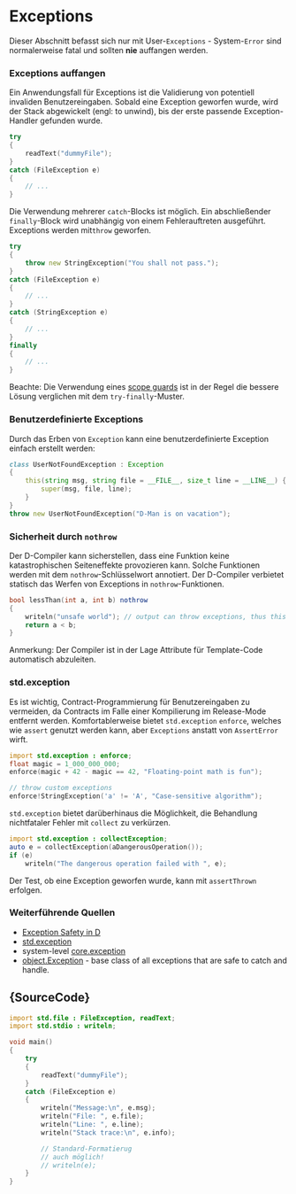 # Exceptions

Dieser Abschnitt befasst sich nur mit User-`Exceptions` - System-`Error` sind 
normalerweise fatal und sollten __nie__ auffangen werden.

### Exceptions auffangen

Ein Anwendungsfall für Exceptions ist die Validierung von potentiell invaliden
Benutzereingaben. Sobald eine Exception geworfen wurde, wird der Stack abgewickelt
(engl: to unwind), bis der erste passende Exception-Handler gefunden wurde.

```d
try
{
    readText("dummyFile");
}
catch (FileException e)
{
    // ...
}
```

Die Verwendung mehrerer `catch`-Blocks ist möglich. Ein abschließender
`finally`-Block wird unabhängig von einem Fehlerauftreten ausgeführt.
Exceptions werden mit`throw` geworfen.

```d
try
{
    throw new StringException("You shall not pass.");
}
catch (FileException e)
{
    // ...
}
catch (StringException e)
{
    // ...
}
finally
{
    // ...
}
```

Beachte: Die Verwendung eines [scope guards](gems/scope-guards) ist 
in der Regel die bessere Lösung verglichen mit dem `try-finally`-Muster.

### Benutzerdefinierte Exceptions

Durch das Erben von `Exception` kann eine benutzerdefinierte Exception
einfach erstellt werden:

```d
class UserNotFoundException : Exception
{
    this(string msg, string file = __FILE__, size_t line = __LINE__) {
        super(msg, file, line);
    }
}
throw new UserNotFoundException("D-Man is on vacation");
```

### Sicherheit durch `nothrow`

Der D-Compiler kann sicherstellen, dass eine Funktion keine katastrophischen
Seiteneffekte provozieren kann.
Solche Funktionen werden mit dem `nothrow`-Schlüsselwort annotiert. Der D-Compiler
verbietet statisch das Werfen von Exceptions in `nothrow`-Funktionen.

```d
bool lessThan(int a, int b) nothrow
{
    writeln("unsafe world"); // output can throw exceptions, thus this is forbidden
    return a < b;
}
```

Anmerkung: Der Compiler ist in der Lage Attribute für Template-Code automatisch
abzuleiten.

### std.exception

Es ist wichtig, Contract-Programmierung für Benutzereingaben zu vermeiden, da
Contracts im Falle einer Kompilierung im Release-Mode entfernt werden.
Komfortablerweise bietet `std.exception` `enforce`, welches wie `assert` 
genutzt werden kann, aber `Exceptions` anstatt von `AssertError` wirft.

```d
import std.exception : enforce;
float magic = 1_000_000_000;
enforce(magic + 42 - magic == 42, "Floating-point math is fun");

// throw custom exceptions
enforce!StringException('a' != 'A', "Case-sensitive algorithm");
```

`std.exception` bietet darüberhinaus die Möglichkeit, die Behandlung 
nichtfataler Fehler mit `collect` zu verkürzen. 

```d
import std.exception : collectException;
auto e = collectException(aDangerousOperation());
if (e)
    writeln("The dangerous operation failed with ", e);
```

Der Test, ob eine Exception geworfen wurde, kann mit `assertThrown` 
erfolgen.

### Weiterführende Quellen

- [Exception Safety in D](https://dlang.org/exception-safe.html)
- [std.exception](https://dlang.org/phobos/std_exception.html)
- system-level [core.exception](https://dlang.org/phobos/core_exception.html)
- [object.Exception](https://dlang.org/library/object/exception.html) - base class of all exceptions that are safe to catch and handle.

## {SourceCode}

```d
import std.file : FileException, readText;
import std.stdio : writeln;

void main()
{
    try
    {
        readText("dummyFile");
    }
    catch (FileException e)
    {
		writeln("Message:\n", e.msg);
		writeln("File: ", e.file);
		writeln("Line: ", e.line);
		writeln("Stack trace:\n", e.info);

		// Standard-Formatierug 
		// auch möglich!
		// writeln(e);
    }
}
```
